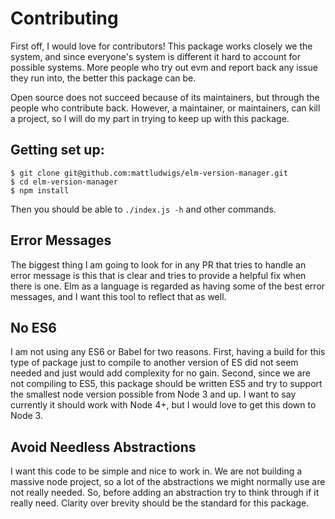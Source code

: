 # Contributing

First off, I would love for contributors! This package works closely we the system, and since everyone's system is different it hard to account for possible systems. More people who try out evm and report back any issue they run into, the better this package can be.

Open source does not succeed because of its maintainers, but through the people who contribute back. However, a maintainer, or maintainers, can kill a project, so I will do my part in trying to keep up with this package.

## Getting set up:

```
$ git clone git@github.com:mattludwigs/elm-version-manager.git
$ cd elm-version-manager
$ npm install
```

Then you should be able to `./index.js -h` and other commands.


## Error Messages

The biggest thing I am going to look for in any PR that tries to handle an error message is this that is clear and tries to provide a helpful fix when there is one. Elm as a language is regarded as having some of the best error messages, and I want this tool to reflect that as well.


## No ES6

I am not using any ES6 or Babel for two reasons. First, having a build for this type of package just to compile to another version of ES did not seem needed and just would add complexity for no gain. Second, since we are not compiling to ES5, this package should be written ES5 and try to support the smallest node version possible from Node 3 and up. I want to say currently it should work with Node 4+, but I would love to get this down to Node 3.


## Avoid Needless Abstractions

I want this code to be simple and nice to work in. We are not building a massive node project, so a lot of the abstractions we might normally use are not really needed. So, before adding an abstraction try to think through if it really need. Clarity over brevity should be the standard for this package.
